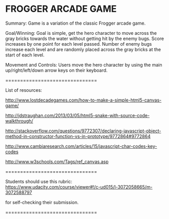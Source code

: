 FROGGER ARCADE GAME
===============================

Summary:
Game is a variation of the classic Frogger arcade game.

Goal/Winning:
Goal is simple, get the hero character to move across the gray bricks towards the water without getting hit by the enemy bugs. Score increases by one point for each level passed. Number of enemy bugs increase each level and are randomly placed across the gray bricks at the start of each level.

Movement and Controls:
Users move the hero character by using the main up/right/left/down arrow keys on their keyboard.

===============================

List of resources:

http://www.lostdecadegames.com/how-to-make-a-simple-html5-canvas-game/

http://jdstraughan.com/2013/03/05/html5-snake-with-source-code-walkthrough/

http://stackoverflow.com/questions/9772307/declaring-javascript-object-method-in-constructor-function-vs-in-prototype/9772864#9772864

http://www.cambiaresearch.com/articles/15/javascript-char-codes-key-codes

http://www.w3schools.com/Tags/ref_canvas.asp

===============================

Students should use this rubric: https://www.udacity.com/course/viewer#!/c-ud015/l-3072058665/m-3072588797

for self-checking their submission.

===============================

